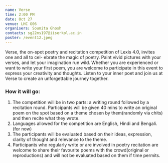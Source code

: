 ```yaml
---
name: Verse
time: 2:00 PM
date: Oct 27
venue: LHC G06
organisers: Soumita Ghosh
contacts: sg22ms197@iiserkol.ac.in
poster: /event12.jpeg
---
```

Verse, the on-spot poetry and recitation competition of Lexis 4.0, invites one and all to cel-
ebrate the magic of poetry. Paint vivid pictures with your verses, and let your imagination
run wild. Whether you are experienced or want to write your first poem, you are welcome
to participate in this event to express your creativity and thoughts. Listen to your inner poet
and join us at Verse to create an unforgettable journey together.
### How it will go:
1. The competition will be in two parts: a writing round followed by a recitation round.
Participants will be given 40 mins to write an original poem on the spot based on a theme
chosen by them(randomly via chits) and then recite what they wrote.
2. Languages allowed for the competition are English, Hindi and Bengali. (for now)
3. The participants will be evaluated based on their ideas, expression, clarity of thought and
relevance to the theme.
4. Participants who regularly write or are involved in poetry recitation are welcome to
share their favourite poems with the crowd(original or reproductions) and will not be
evaluated based on them if time permits.
